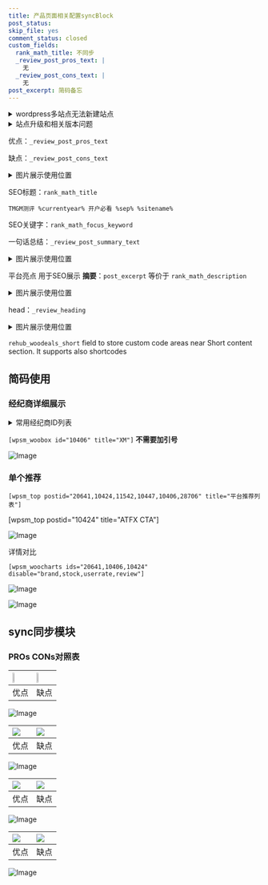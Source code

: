 ```yaml
---
title: 产品页面相关配置syncBlock
post_status: 
skip_file: yes
comment_status: closed
custom_fields:
  rank_math_title: 不同步
  _review_post_pros_text: |
    无
  _review_post_cons_text: |
    无
post_excerpt: 简码备忘
---
```

<details><summary>wordpress多站点无法新建站点</summary>

<li>和报错需要清理cookies一样的原因</li>
<li>wp-config.php里面<code>define( 'SUBDOMAIN_INSTALL', false );//子域名安装</code></li>
<li>新建子站点是用<code>define( 'SUBDOMAIN_INSTALL', true);//子域名安装</code> 完成以后，改成<code>false</code></li>
</details>

<details><summary>站点升级和相关版本问题</summary>

<p>wordpress：5.9.9
woocommerce：7.5.1
出现问题的地方：主题选项里面>><strong>Product layout >>compact style</strong></p>
<p>如何出现没有用过的字段 导致无法保存。先导出配置 然后进行修改，后面再次恢复即可。</p>
<p>出现部分字段无法显示时，需要返回默认布局后，对产品进行保存就好了。</p>
<p></p>
</details>

优点：`_review_post_pros_text`

缺点：`_review_post_cons_text`

<details><summary>图片展示使用位置</summary>

<img src="https://prod-files-secure.s3.us-west-2.amazonaws.com/39ed1227-6d7d-4570-be36-9ccd4a2c4241/f51d3d83-55d4-4bdf-9604-f37ec77ab556/Untitled.png?X-Amz-Algorithm=AWS4-HMAC-SHA256&X-Amz-Content-Sha256=UNSIGNED-PAYLOAD&X-Amz-Credential=ASIAZI2LB466YYBULPVU%2F20251023%2Fus-west-2%2Fs3%2Faws4_request&X-Amz-Date=20251023T105517Z&X-Amz-Expires=3600&X-Amz-Security-Token=IQoJb3JpZ2luX2VjEIr%2F%2F%2F%2F%2F%2F%2F%2F%2F%2FwEaCXVzLXdlc3QtMiJHMEUCIGfUVt30d689x6ybsnmBqjOq9I8yVvb60Xh4Z74DpaafAiEAlvQ5YZWACgKP1nNnUNlhArAdaQgW0%2B8F2pJIwEqNLWgq%2FwMIQxAAGgw2Mzc0MjMxODM4MDUiDPcrQug22Z8zFc%2BmXCrcA4xWqnq%2Fr6Ope0vchEBvYV4a4ri4164Jd2dQFz8rsjCCZ%2BXjnofTko%2FVnCjqg%2FmhMPhZlsFN71MIeN1TJIhl%2BnrpBwxctSUdmYIk%2Byaz4MltZubJFqQX%2FN0Cjk%2FjBpbhoAadB9jAO98kU20PnQtQswB0fXFMVOfFmGxiWm5%2FXvLKRpucGG8W%2BJj6dVSajutP%2B2eBgcyStyLiJElxsyCOqB0xiKBCaMrDfXKDxK28BcPp961K6%2BxDha0g8PTSJgsOQUhNlEcpy2kHiRw42rpiWHHBsHjkLyCUn0tUOgJOwxwmYRSSwx30TqlJiePz37q3M4NqzZiDSl7j56WOQfbMm7%2ByO14dj%2FEXWCse3zbblPA3vKsTC5At1bNQHmY0anHso41ysIXvvKGDGImQfMq3mETwahi1dw25GXluYdtpi%2BZ7pz7Sn64Fu8O6tJ4e6G0nj6llQYJvhsY9E5TZtOIlJ5gt2kGDpsQ9tPeO9%2BGmEHK7IQ4ow466%2BPGGSQnpFCzIUaaPHQwZJ8c6qiUS%2FFABVUBkSrhC2igNlZnutE0BEprQYUOtMRFmiAQfmvj3Cbb8Updbc0RjOjVw7y3dyihayQhcKVjf%2F%2FXmznytYZ0J5uI5e6BeSlSgSNaK7k3MMMX258cGOqUB1S%2F5jc7DUHZEARhG8ZtoPv4OmCrGQYWuFD9mwINUw6XNIOEpyLVm5uozyzqHVuYewrEVbxuo1TBDE0%2BxUggJgNxniyCIUlfHrt5OyKAOO3TWcTsAMV8XqV%2FjZkuNIwmv%2B3ZqMKTk8T2v1Hi0eSAC3vEkDR9V7OXQoAXaXHHLRWC83ijgeg%2F13D%2Bi8eU6nhil7lNRiX2M8cpeyIcuU8SpdNZCtTsD&X-Amz-Signature=55671a1af88f11f2689cfadc55e796ecd59217c2744dd6d04c13237599ffeacf&X-Amz-SignedHeaders=host&x-amz-checksum-mode=ENABLED&x-id=GetObject" alt="Image">
</details>

SEO标题：`rank_math_title`

`TMGM测评 %currentyear% 开户必看 %sep% %sitename%`

SEO关键字：`rank_math_focus_keyword`

一句话总结：`_review_post_summary_text`

<details><summary>图片展示使用位置</summary>

<img src="https://prod-files-secure.s3.us-west-2.amazonaws.com/39ed1227-6d7d-4570-be36-9ccd4a2c4241/4b96a922-296c-4f4e-8630-d1c870cbce01/Untitled.png?X-Amz-Algorithm=AWS4-HMAC-SHA256&X-Amz-Content-Sha256=UNSIGNED-PAYLOAD&X-Amz-Credential=ASIAZI2LB466VWZFHCPS%2F20251023%2Fus-west-2%2Fs3%2Faws4_request&X-Amz-Date=20251023T105518Z&X-Amz-Expires=3600&X-Amz-Security-Token=IQoJb3JpZ2luX2VjEIr%2F%2F%2F%2F%2F%2F%2F%2F%2F%2FwEaCXVzLXdlc3QtMiJGMEQCIEj5%2Fe0Nk%2FHJlIjH%2BMLCILkHMdkvzG%2BlhO%2F4%2BU0q2UfnAiAyUDQmn2pgygU0bHQiK8%2FDw0kk2FA9mpRHc4JL3qE4FSr%2FAwhDEAAaDDYzNzQyMzE4MzgwNSIMKi%2BMG68jlEWMXKhvKtwDP%2Fm32ZUleZe%2Bb3%2Bp%2FAnPnR6ffFDFDoZjW%2FXo2RonuApQ9CUhEdIXeenP0F5r8vT0nRPcNTU0ezhb1iuHPV4tW91qJ03T%2B5g5RucMxp7u5aHos5SXISbERLPFcccLFHEM7kyLwJbuh%2Fc6m1vlY2JV5jsf1gLm5pqWhZkbWQeN%2FKkrV%2FQ50Nh1GQieZveMHBvJ%2BaaMv4RUhn4VwzkvkEqrv4ZFyHelrcrb0bOT6qPQ6YZSjEgdhAmN0ImAqklcmOdkT7yIBRAbhwvtj6BgyYHJ1UdN9ZdVmaUT8JZQPgyzLEOzZvp3r%2BXylwW5cBhr%2FrVyZMl7wv%2BblFiaPC7ui75abh7%2FLVKlt4cCB0bhI8%2FviO1N6t8lz1Xd4jXA8Im5sAx%2B0rkl64PuhTrC5ETMGcOdUgF5TGnWlakNZSMnteSlDNrf4jRMM8YzlGP1gEOfI4Wpj3OBYlScAZtPFuHXaYmVEJCIvU6PaSIR7%2F5PpBO3k%2BxuOqmTl42BmtYDOXRgtg5RveUoccwNu4VqOQFMUP8gx8WGCGCSdepdVTu9skSrBBYWJ11O6YjQ%2B3lr60czUpeAtXsv8PgvhYYObstLiBJ5LOznBgI8YtPZj1GfiaDeIVrIlt31D%2BK0v8Renzww%2BvXnxwY6pgGZShAXDprACPdbaAk11lHa%2BjZE73EtnHFTI1M9f%2BcpWu1JtKFuZ%2BDwvpSGBwFAx1e9TCkk2JmsQBhS7K4fAZivT9H4w1KBCfZkcAfZB9UklZSWLbnJTyCUADR%2BfpquBR2d1PCH4NR50dG4qnGMOVhZj20lYiyJAIGuEdeYmgaTX9fb4%2FeD28IUqMuxnPHtMNwoNyY2QqycU7VkSPaNJzU3rvvWG9go&X-Amz-Signature=e7698127282bb00e566490dfacb032f017202447059ac454da5c7447eaf0fa43&X-Amz-SignedHeaders=host&x-amz-checksum-mode=ENABLED&x-id=GetObject" alt="Image">
</details>

平台亮点 用于SEO展示 **摘要**：`post_excerpt`  等价于 `rank_math_description`

<details><summary>图片展示使用位置</summary>

<img src="https://prod-files-secure.s3.us-west-2.amazonaws.com/39ed1227-6d7d-4570-be36-9ccd4a2c4241/1ee11f63-b60a-4dfe-a7a7-d58ff23b5d88/Untitled.png?X-Amz-Algorithm=AWS4-HMAC-SHA256&X-Amz-Content-Sha256=UNSIGNED-PAYLOAD&X-Amz-Credential=ASIAZI2LB4664OSZYFAH%2F20251023%2Fus-west-2%2Fs3%2Faws4_request&X-Amz-Date=20251023T105518Z&X-Amz-Expires=3600&X-Amz-Security-Token=IQoJb3JpZ2luX2VjEIr%2F%2F%2F%2F%2F%2F%2F%2F%2F%2FwEaCXVzLXdlc3QtMiJGMEQCIEg7TXVytcOKnjH15GmQ%2B7%2BonZTMG0BAOGQ5qm%2B6oYZNAiAvb0BUGaNqz6Szfec4GpzjM1k%2FO617VBQ5FY8gwQsITyr%2FAwhDEAAaDDYzNzQyMzE4MzgwNSIMU9PJzh%2Fu91LiuRULKtwDNUQd9DXKbNeqH2fSCeBZ%2FsKHXIbpjq4NGfYsU33au2aP5Lu7kUFDf%2FxHQVeB0s%2Bo1MfyQAx334P6rZSdWh9OalrilR5%2BMmj3Tj3fJhQymUBxMb5PixirBrIA6HVEKvThtRnRuIU8H7aDhhGq0TJOJgGiiufu%2B87pQ77hqldySNdCf5l67Yug0VKKUnClh6gngCaZqq283wmdQcKdzgr6WBMHtPRX8NU7f2lnREz06Obo%2FTkdeh6xpwZbg3IZgxxOfusXw41kkUCUdxYN%2B3ylMep1zJgDCYWH8%2BFWn71m7ng8zHNGXkF%2B%2FlG2AEDwtIOo4KT%2F4koDUwQMq5tBAdUW10KfKAAFF5uvQovLxZ48BIt%2F2HuMqf9lKG%2FJu9vv7H2rXKrd10dFqdBzyiC9LwbkHOsTuNJMcNEeM5jzuQ7XN9E9sOm32jRaBmGaaz16fl5QJGvR6i6Ht7gUFLnDsX8%2Bc69XwnsGUZGp2ejylrpj4pqcenVubAbAqAwDZL2YHSQBRLfS%2BYBrPy51lLaSNOXqnnHUWRYYO%2FG77llFxzU2cBZIWfXxmA81LhQfJDy3ue%2FmAGYphKd6wBbnBfn4xxk06sTba4FOfRuGqF25Pr0t8xndnVQuEi%2B3OzbGFZ4w%2BvXnxwY6pgHCxaRUc1lNaN28o0v7H8u%2BXGgzPz%2FWEkP8aXyYRy08%2FVvMLv844%2BXxuu61kQVqewVmb72GX6Z28kQHdUb4KcQ2GYoTT2H1MUCY%2F0rCuu1iYbJCmvphOCZmoD5GWwB0%2BR7CpFTe9e%2FZClkYT8QP3OOSvYY412%2Bx0fqtVYqsnF%2BpwSCn3rDAtMjIjCDd3xocxl7PJaeV5sft5%2BVctqVVLV%2FThgDv636j&X-Amz-Signature=1f8401d512fcfbb842ac2909d425e180bddd47d954018d7990c1a8075d2b7c2a&X-Amz-SignedHeaders=host&x-amz-checksum-mode=ENABLED&x-id=GetObject" alt="Image">
<img src="https://prod-files-secure.s3.us-west-2.amazonaws.com/39ed1227-6d7d-4570-be36-9ccd4a2c4241/ad4118b5-78d8-4fbe-801e-3b29b5d99c01/Untitled.png?X-Amz-Algorithm=AWS4-HMAC-SHA256&X-Amz-Content-Sha256=UNSIGNED-PAYLOAD&X-Amz-Credential=ASIAZI2LB4664OSZYFAH%2F20251023%2Fus-west-2%2Fs3%2Faws4_request&X-Amz-Date=20251023T105518Z&X-Amz-Expires=3600&X-Amz-Security-Token=IQoJb3JpZ2luX2VjEIr%2F%2F%2F%2F%2F%2F%2F%2F%2F%2FwEaCXVzLXdlc3QtMiJGMEQCIEg7TXVytcOKnjH15GmQ%2B7%2BonZTMG0BAOGQ5qm%2B6oYZNAiAvb0BUGaNqz6Szfec4GpzjM1k%2FO617VBQ5FY8gwQsITyr%2FAwhDEAAaDDYzNzQyMzE4MzgwNSIMU9PJzh%2Fu91LiuRULKtwDNUQd9DXKbNeqH2fSCeBZ%2FsKHXIbpjq4NGfYsU33au2aP5Lu7kUFDf%2FxHQVeB0s%2Bo1MfyQAx334P6rZSdWh9OalrilR5%2BMmj3Tj3fJhQymUBxMb5PixirBrIA6HVEKvThtRnRuIU8H7aDhhGq0TJOJgGiiufu%2B87pQ77hqldySNdCf5l67Yug0VKKUnClh6gngCaZqq283wmdQcKdzgr6WBMHtPRX8NU7f2lnREz06Obo%2FTkdeh6xpwZbg3IZgxxOfusXw41kkUCUdxYN%2B3ylMep1zJgDCYWH8%2BFWn71m7ng8zHNGXkF%2B%2FlG2AEDwtIOo4KT%2F4koDUwQMq5tBAdUW10KfKAAFF5uvQovLxZ48BIt%2F2HuMqf9lKG%2FJu9vv7H2rXKrd10dFqdBzyiC9LwbkHOsTuNJMcNEeM5jzuQ7XN9E9sOm32jRaBmGaaz16fl5QJGvR6i6Ht7gUFLnDsX8%2Bc69XwnsGUZGp2ejylrpj4pqcenVubAbAqAwDZL2YHSQBRLfS%2BYBrPy51lLaSNOXqnnHUWRYYO%2FG77llFxzU2cBZIWfXxmA81LhQfJDy3ue%2FmAGYphKd6wBbnBfn4xxk06sTba4FOfRuGqF25Pr0t8xndnVQuEi%2B3OzbGFZ4w%2BvXnxwY6pgHCxaRUc1lNaN28o0v7H8u%2BXGgzPz%2FWEkP8aXyYRy08%2FVvMLv844%2BXxuu61kQVqewVmb72GX6Z28kQHdUb4KcQ2GYoTT2H1MUCY%2F0rCuu1iYbJCmvphOCZmoD5GWwB0%2BR7CpFTe9e%2FZClkYT8QP3OOSvYY412%2Bx0fqtVYqsnF%2BpwSCn3rDAtMjIjCDd3xocxl7PJaeV5sft5%2BVctqVVLV%2FThgDv636j&X-Amz-Signature=35de219aac8584336736a915d2bf4cd99d8001da3a7b3ca29a62090152276513&X-Amz-SignedHeaders=host&x-amz-checksum-mode=ENABLED&x-id=GetObject" alt="Image">
<img src="https://prod-files-secure.s3.us-west-2.amazonaws.com/39ed1227-6d7d-4570-be36-9ccd4a2c4241/a38cf7c9-a79c-4b64-9e94-13589fe0758b/Untitled.png?X-Amz-Algorithm=AWS4-HMAC-SHA256&X-Amz-Content-Sha256=UNSIGNED-PAYLOAD&X-Amz-Credential=ASIAZI2LB4664OSZYFAH%2F20251023%2Fus-west-2%2Fs3%2Faws4_request&X-Amz-Date=20251023T105518Z&X-Amz-Expires=3600&X-Amz-Security-Token=IQoJb3JpZ2luX2VjEIr%2F%2F%2F%2F%2F%2F%2F%2F%2F%2FwEaCXVzLXdlc3QtMiJGMEQCIEg7TXVytcOKnjH15GmQ%2B7%2BonZTMG0BAOGQ5qm%2B6oYZNAiAvb0BUGaNqz6Szfec4GpzjM1k%2FO617VBQ5FY8gwQsITyr%2FAwhDEAAaDDYzNzQyMzE4MzgwNSIMU9PJzh%2Fu91LiuRULKtwDNUQd9DXKbNeqH2fSCeBZ%2FsKHXIbpjq4NGfYsU33au2aP5Lu7kUFDf%2FxHQVeB0s%2Bo1MfyQAx334P6rZSdWh9OalrilR5%2BMmj3Tj3fJhQymUBxMb5PixirBrIA6HVEKvThtRnRuIU8H7aDhhGq0TJOJgGiiufu%2B87pQ77hqldySNdCf5l67Yug0VKKUnClh6gngCaZqq283wmdQcKdzgr6WBMHtPRX8NU7f2lnREz06Obo%2FTkdeh6xpwZbg3IZgxxOfusXw41kkUCUdxYN%2B3ylMep1zJgDCYWH8%2BFWn71m7ng8zHNGXkF%2B%2FlG2AEDwtIOo4KT%2F4koDUwQMq5tBAdUW10KfKAAFF5uvQovLxZ48BIt%2F2HuMqf9lKG%2FJu9vv7H2rXKrd10dFqdBzyiC9LwbkHOsTuNJMcNEeM5jzuQ7XN9E9sOm32jRaBmGaaz16fl5QJGvR6i6Ht7gUFLnDsX8%2Bc69XwnsGUZGp2ejylrpj4pqcenVubAbAqAwDZL2YHSQBRLfS%2BYBrPy51lLaSNOXqnnHUWRYYO%2FG77llFxzU2cBZIWfXxmA81LhQfJDy3ue%2FmAGYphKd6wBbnBfn4xxk06sTba4FOfRuGqF25Pr0t8xndnVQuEi%2B3OzbGFZ4w%2BvXnxwY6pgHCxaRUc1lNaN28o0v7H8u%2BXGgzPz%2FWEkP8aXyYRy08%2FVvMLv844%2BXxuu61kQVqewVmb72GX6Z28kQHdUb4KcQ2GYoTT2H1MUCY%2F0rCuu1iYbJCmvphOCZmoD5GWwB0%2BR7CpFTe9e%2FZClkYT8QP3OOSvYY412%2Bx0fqtVYqsnF%2BpwSCn3rDAtMjIjCDd3xocxl7PJaeV5sft5%2BVctqVVLV%2FThgDv636j&X-Amz-Signature=5ceb9191d22400c0b7a50a9ff4d9d616295f9d11a2e2329429f72ef5f8bb86c1&X-Amz-SignedHeaders=host&x-amz-checksum-mode=ENABLED&x-id=GetObject" alt="Image">
<img src="https://prod-files-secure.s3.us-west-2.amazonaws.com/39ed1227-6d7d-4570-be36-9ccd4a2c4241/7da6fc1e-d2ac-42ae-8c75-cb5749aa18f6/Untitled.png?X-Amz-Algorithm=AWS4-HMAC-SHA256&X-Amz-Content-Sha256=UNSIGNED-PAYLOAD&X-Amz-Credential=ASIAZI2LB4664OSZYFAH%2F20251023%2Fus-west-2%2Fs3%2Faws4_request&X-Amz-Date=20251023T105518Z&X-Amz-Expires=3600&X-Amz-Security-Token=IQoJb3JpZ2luX2VjEIr%2F%2F%2F%2F%2F%2F%2F%2F%2F%2FwEaCXVzLXdlc3QtMiJGMEQCIEg7TXVytcOKnjH15GmQ%2B7%2BonZTMG0BAOGQ5qm%2B6oYZNAiAvb0BUGaNqz6Szfec4GpzjM1k%2FO617VBQ5FY8gwQsITyr%2FAwhDEAAaDDYzNzQyMzE4MzgwNSIMU9PJzh%2Fu91LiuRULKtwDNUQd9DXKbNeqH2fSCeBZ%2FsKHXIbpjq4NGfYsU33au2aP5Lu7kUFDf%2FxHQVeB0s%2Bo1MfyQAx334P6rZSdWh9OalrilR5%2BMmj3Tj3fJhQymUBxMb5PixirBrIA6HVEKvThtRnRuIU8H7aDhhGq0TJOJgGiiufu%2B87pQ77hqldySNdCf5l67Yug0VKKUnClh6gngCaZqq283wmdQcKdzgr6WBMHtPRX8NU7f2lnREz06Obo%2FTkdeh6xpwZbg3IZgxxOfusXw41kkUCUdxYN%2B3ylMep1zJgDCYWH8%2BFWn71m7ng8zHNGXkF%2B%2FlG2AEDwtIOo4KT%2F4koDUwQMq5tBAdUW10KfKAAFF5uvQovLxZ48BIt%2F2HuMqf9lKG%2FJu9vv7H2rXKrd10dFqdBzyiC9LwbkHOsTuNJMcNEeM5jzuQ7XN9E9sOm32jRaBmGaaz16fl5QJGvR6i6Ht7gUFLnDsX8%2Bc69XwnsGUZGp2ejylrpj4pqcenVubAbAqAwDZL2YHSQBRLfS%2BYBrPy51lLaSNOXqnnHUWRYYO%2FG77llFxzU2cBZIWfXxmA81LhQfJDy3ue%2FmAGYphKd6wBbnBfn4xxk06sTba4FOfRuGqF25Pr0t8xndnVQuEi%2B3OzbGFZ4w%2BvXnxwY6pgHCxaRUc1lNaN28o0v7H8u%2BXGgzPz%2FWEkP8aXyYRy08%2FVvMLv844%2BXxuu61kQVqewVmb72GX6Z28kQHdUb4KcQ2GYoTT2H1MUCY%2F0rCuu1iYbJCmvphOCZmoD5GWwB0%2BR7CpFTe9e%2FZClkYT8QP3OOSvYY412%2Bx0fqtVYqsnF%2BpwSCn3rDAtMjIjCDd3xocxl7PJaeV5sft5%2BVctqVVLV%2FThgDv636j&X-Amz-Signature=b882baf2135ff5cac2b99d34a71bf92b38372dbeea912f747ffd0764fa2a4b90&X-Amz-SignedHeaders=host&x-amz-checksum-mode=ENABLED&x-id=GetObject" alt="Image">
<img src="https://prod-files-secure.s3.us-west-2.amazonaws.com/39ed1227-6d7d-4570-be36-9ccd4a2c4241/7e97f40a-eaee-47f5-b2f9-475f96808fa7/Untitled.png?X-Amz-Algorithm=AWS4-HMAC-SHA256&X-Amz-Content-Sha256=UNSIGNED-PAYLOAD&X-Amz-Credential=ASIAZI2LB4664OSZYFAH%2F20251023%2Fus-west-2%2Fs3%2Faws4_request&X-Amz-Date=20251023T105518Z&X-Amz-Expires=3600&X-Amz-Security-Token=IQoJb3JpZ2luX2VjEIr%2F%2F%2F%2F%2F%2F%2F%2F%2F%2FwEaCXVzLXdlc3QtMiJGMEQCIEg7TXVytcOKnjH15GmQ%2B7%2BonZTMG0BAOGQ5qm%2B6oYZNAiAvb0BUGaNqz6Szfec4GpzjM1k%2FO617VBQ5FY8gwQsITyr%2FAwhDEAAaDDYzNzQyMzE4MzgwNSIMU9PJzh%2Fu91LiuRULKtwDNUQd9DXKbNeqH2fSCeBZ%2FsKHXIbpjq4NGfYsU33au2aP5Lu7kUFDf%2FxHQVeB0s%2Bo1MfyQAx334P6rZSdWh9OalrilR5%2BMmj3Tj3fJhQymUBxMb5PixirBrIA6HVEKvThtRnRuIU8H7aDhhGq0TJOJgGiiufu%2B87pQ77hqldySNdCf5l67Yug0VKKUnClh6gngCaZqq283wmdQcKdzgr6WBMHtPRX8NU7f2lnREz06Obo%2FTkdeh6xpwZbg3IZgxxOfusXw41kkUCUdxYN%2B3ylMep1zJgDCYWH8%2BFWn71m7ng8zHNGXkF%2B%2FlG2AEDwtIOo4KT%2F4koDUwQMq5tBAdUW10KfKAAFF5uvQovLxZ48BIt%2F2HuMqf9lKG%2FJu9vv7H2rXKrd10dFqdBzyiC9LwbkHOsTuNJMcNEeM5jzuQ7XN9E9sOm32jRaBmGaaz16fl5QJGvR6i6Ht7gUFLnDsX8%2Bc69XwnsGUZGp2ejylrpj4pqcenVubAbAqAwDZL2YHSQBRLfS%2BYBrPy51lLaSNOXqnnHUWRYYO%2FG77llFxzU2cBZIWfXxmA81LhQfJDy3ue%2FmAGYphKd6wBbnBfn4xxk06sTba4FOfRuGqF25Pr0t8xndnVQuEi%2B3OzbGFZ4w%2BvXnxwY6pgHCxaRUc1lNaN28o0v7H8u%2BXGgzPz%2FWEkP8aXyYRy08%2FVvMLv844%2BXxuu61kQVqewVmb72GX6Z28kQHdUb4KcQ2GYoTT2H1MUCY%2F0rCuu1iYbJCmvphOCZmoD5GWwB0%2BR7CpFTe9e%2FZClkYT8QP3OOSvYY412%2Bx0fqtVYqsnF%2BpwSCn3rDAtMjIjCDd3xocxl7PJaeV5sft5%2BVctqVVLV%2FThgDv636j&X-Amz-Signature=0ccd2be57dd7bd87aa0ac0e638d79bf0a1d15ad2917a0b2b87c8e2042690a1e7&X-Amz-SignedHeaders=host&x-amz-checksum-mode=ENABLED&x-id=GetObject" alt="Image">
</details>

head：`_review_heading`

<details><summary>图片展示使用位置</summary>

<img src="https://prod-files-secure.s3.us-west-2.amazonaws.com/39ed1227-6d7d-4570-be36-9ccd4a2c4241/3a4650ad-9887-415c-889a-edd51fa54f27/Untitled.png?X-Amz-Algorithm=AWS4-HMAC-SHA256&X-Amz-Content-Sha256=UNSIGNED-PAYLOAD&X-Amz-Credential=ASIAZI2LB466XMUGGFOQ%2F20251023%2Fus-west-2%2Fs3%2Faws4_request&X-Amz-Date=20251023T105518Z&X-Amz-Expires=3600&X-Amz-Security-Token=IQoJb3JpZ2luX2VjEIr%2F%2F%2F%2F%2F%2F%2F%2F%2F%2FwEaCXVzLXdlc3QtMiJIMEYCIQCgNFB87TRZzuNJWl3%2FZhATEJ3HtawY1%2BKrT%2B3gjfMULwIhAJu3yZJnaa24Pne6ugGXv9%2BiJpynh8sjf2s5V8BruElWKv8DCEMQABoMNjM3NDIzMTgzODA1Igztmp0TpRR2o3cpzvkq3ANs4aBDO24u7pvfZ6b2jYWhbquIJmwISdYvQnYjwng79d951Qo13M7mE%2FLYFYoePq2Mt4cV5770WboiOd6PXmgsUslQpeSV7snNczzxHn5r51Kf11QHjKv5QnFQugHvB%2FlJoayiKX3wMqEU5heV01EUG2dpMsH4ViIYPF9mW3pnHG6%2FSxEUbMS1RPGpXQ52nP53zL3b4sxJCYeloIw%2B3YamHrk4lMzLE7wQAgUds2FrbK2uGn0XEZOKsVHC008p3XFGQynN2HfvpEbzr5QCX%2FAseI%2BwKm1ON764RgmvMr4Y5f3GURLQ8jvtxztgznjaK2UHIyNhTp0ZqHUz59LdRgOsU5NT8A7qDpzRuUwOplTWM1%2Bay0tYt4QF0muQUg5WuxxuMts%2F%2B4YynElzawUgMpB%2BZZuBusd%2FNC3HozkoQnDjZl11dOXxNtWnkggVGZSlQQxL0bqnRgMtW8gl0mw2IRPVobbY2Rd5U%2BZp%2BHAkgjzUFuLtxO1VwyQq3Oc1csyE8TRHGIZ6oE3H%2FnHxBPgRaVW%2F8QNdsQ1pJmdQq%2BXLnUQptBjKtnEmO2liX%2FZ%2FFJKCM7aMUDVfpmKxeFJ2UTsO5RT6rZKzezV19OulSlr7MSU7rLTl3qD8OK%2F0XOBssDDS9ufHBjqkARI6R9tIHsbaxiA9cy8qNck9Hivv5IWIz7voLCkkW0PP%2BEiqAsYC1zwtqPVZVCmsOpNi7jf4cuKGDG95QGkP1go6gwZ3QmvyeeYIu0TdLDnw6BuwyBdofNs2aelk7aoVXOllMgofFpddr6VVIHqCjSnUuAxquQyhweQX0g5g9YnG8YJTurqYJPB0tMEdM9v9NUUm8zAHilcVnSIzjSGjFtYgpYZD&X-Amz-Signature=401aaa6673c3621c61efa6556b8d567c45c7d5498ad116fee196e19f6ddcf7c6&X-Amz-SignedHeaders=host&x-amz-checksum-mode=ENABLED&x-id=GetObject" alt="Image">
</details>

`rehub_woodeals_short`	field to store custom code areas near Short content section. It supports also shortcodes



## 简码使用

### 经纪商详细展示

<details><summary>常用经纪商ID列表</summary>

<pre><code class="php">嘉盛 ===> 20641  [wpsm_woobox id="20641" title="嘉盛"]
易信easymarkets ===> 11542  [wpsm_woobox id="11542" title="易信easymarkets"]
ATFX外汇 ===> 10424  [wpsm_woobox id="10424" title="ATFX"]
XM ===> 10406  [wpsm_woobox id="10406" title="XM"]
TMGM ===> 29622  [wpsm_woobox id="29622" title="TMGM"]
HYCM ===> 10447  [wpsm_woobox id="10447" title="HYCM"]
fpmarkets澳福外汇 ===> 20639  [wpsm_woobox id="20639" title="fpmarkets澳福外汇"]</code></pre>
</details>

`[wpsm_woobox id="10406" title="XM"]` **不需要加引号**

![Image](https://prod-files-secure.s3.us-west-2.amazonaws.com/39ed1227-6d7d-4570-be36-9ccd4a2c4241/4f898f9d-0fa7-4e43-acd3-ac6bc7be575a/Untitled.png?X-Amz-Algorithm=AWS4-HMAC-SHA256&X-Amz-Content-Sha256=UNSIGNED-PAYLOAD&X-Amz-Credential=ASIAZI2LB466XQLFNLWN%2F20251023%2Fus-west-2%2Fs3%2Faws4_request&X-Amz-Date=20251023T105516Z&X-Amz-Expires=3600&X-Amz-Security-Token=IQoJb3JpZ2luX2VjEIr%2F%2F%2F%2F%2F%2F%2F%2F%2F%2FwEaCXVzLXdlc3QtMiJIMEYCIQCCzAIh9WamrRyWjbIEQD0%2Bbjb72yctOJLM5KG4THOBIQIhANnSv%2FLKuKdTGl1MkQOgDofAOH%2FIjpt4H71hZRoESn9qKv8DCEMQABoMNjM3NDIzMTgzODA1IgwFJpqyEBarsJWxTpAq3APIGEfUJ03Uu22RdWK8fjnrydFXP%2BO65l643me6QTAePTuDvgam1QLikaVleQzrFoz0bDLFKoOKhvm0231eOOdu6Vqepz0Vvjsp8z3er8HiPKahEchas5ViJIKdyt%2BhC2LKzDvQIR7t03kuzA2wYOTiEPwEdo7PPx4U0NaQeM%2FLx%2BtZhWF4i%2F0PV%2FIrFLvKZ2B5bWj8gUMOQUmLCsD2cRoNsCWpKEoXAJtlPmo%2FZm3G%2F0nVI2UtaiRU5GLi7tOPWcPP8Fqn2VVOVPom8li1U4qGLBH4XJcllDOMAmClEA3EImTRN4DHO8HuIFgspVPomO0LCoXD9fgnUbQy9%2B9DubRNajqpKOR4F%2BTX1AmjKZnrzlsSv2jGnATesCfjYBb7C9V4a4K80GeRRJTkG1FqP%2FlBKwM9SAT%2BcSasflkfOrxukW7mNkHWl4U9Bly%2FKKzGJ1ZvDbeL3ZxjvF2bh%2BoY6h%2BU%2FfTlwW1vUWKDWuBz2AYm%2BtBfKvnQFYkKdhaSC3IHR7o10DD5xdPFE7U7STmctGD3q42m5eK%2FlQqqk3ropzdCtk3osz8qTiRPDobhCYmL3apoICiPXZ8BYnD0FkUpbt%2FHoQXKJNhPNl%2B4I4uK9XVKA91c3WUaOYqax9iZBTDr9efHBjqkAdU4Cp2lk2cPlVFCNRNlR%2FAM9TYrmxPqhxTlwet2e7AiTWccemyPKl8rUlgc7Bda%2FyqfI5DvcjGFVeeGgH7oodOUy7uYYTa6HpqwFB98WXPc1jL3nSGmuNf%2F%2BerXnXlnCELst5j4gToLE1QyhAz76xOnJYXmhP9TeKsvXibEdj%2FKV1nm6DPkX7JiQDGVG%2F%2FjgLdCtz05UIDM2brn9qyENYKgsbZq&X-Amz-Signature=00253d99445e295a3eb03fe53abf3edc7481b2a4dfc1bc827901bb154d15a720&X-Amz-SignedHeaders=host&x-amz-checksum-mode=ENABLED&x-id=GetObject)

### 单个推荐
`[wpsm_top postid="20641,10424,11542,10447,10406,28706" title="平台推荐列表"]`

[wpsm_top postid="10424" title="ATFX CTA"]

![Image](https://prod-files-secure.s3.us-west-2.amazonaws.com/39ed1227-6d7d-4570-be36-9ccd4a2c4241/5ac620dc-51a8-48b6-b55d-91f47299193c/Untitled.png?X-Amz-Algorithm=AWS4-HMAC-SHA256&X-Amz-Content-Sha256=UNSIGNED-PAYLOAD&X-Amz-Credential=ASIAZI2LB466XQLFNLWN%2F20251023%2Fus-west-2%2Fs3%2Faws4_request&X-Amz-Date=20251023T105516Z&X-Amz-Expires=3600&X-Amz-Security-Token=IQoJb3JpZ2luX2VjEIr%2F%2F%2F%2F%2F%2F%2F%2F%2F%2FwEaCXVzLXdlc3QtMiJIMEYCIQCCzAIh9WamrRyWjbIEQD0%2Bbjb72yctOJLM5KG4THOBIQIhANnSv%2FLKuKdTGl1MkQOgDofAOH%2FIjpt4H71hZRoESn9qKv8DCEMQABoMNjM3NDIzMTgzODA1IgwFJpqyEBarsJWxTpAq3APIGEfUJ03Uu22RdWK8fjnrydFXP%2BO65l643me6QTAePTuDvgam1QLikaVleQzrFoz0bDLFKoOKhvm0231eOOdu6Vqepz0Vvjsp8z3er8HiPKahEchas5ViJIKdyt%2BhC2LKzDvQIR7t03kuzA2wYOTiEPwEdo7PPx4U0NaQeM%2FLx%2BtZhWF4i%2F0PV%2FIrFLvKZ2B5bWj8gUMOQUmLCsD2cRoNsCWpKEoXAJtlPmo%2FZm3G%2F0nVI2UtaiRU5GLi7tOPWcPP8Fqn2VVOVPom8li1U4qGLBH4XJcllDOMAmClEA3EImTRN4DHO8HuIFgspVPomO0LCoXD9fgnUbQy9%2B9DubRNajqpKOR4F%2BTX1AmjKZnrzlsSv2jGnATesCfjYBb7C9V4a4K80GeRRJTkG1FqP%2FlBKwM9SAT%2BcSasflkfOrxukW7mNkHWl4U9Bly%2FKKzGJ1ZvDbeL3ZxjvF2bh%2BoY6h%2BU%2FfTlwW1vUWKDWuBz2AYm%2BtBfKvnQFYkKdhaSC3IHR7o10DD5xdPFE7U7STmctGD3q42m5eK%2FlQqqk3ropzdCtk3osz8qTiRPDobhCYmL3apoICiPXZ8BYnD0FkUpbt%2FHoQXKJNhPNl%2B4I4uK9XVKA91c3WUaOYqax9iZBTDr9efHBjqkAdU4Cp2lk2cPlVFCNRNlR%2FAM9TYrmxPqhxTlwet2e7AiTWccemyPKl8rUlgc7Bda%2FyqfI5DvcjGFVeeGgH7oodOUy7uYYTa6HpqwFB98WXPc1jL3nSGmuNf%2F%2BerXnXlnCELst5j4gToLE1QyhAz76xOnJYXmhP9TeKsvXibEdj%2FKV1nm6DPkX7JiQDGVG%2F%2FjgLdCtz05UIDM2brn9qyENYKgsbZq&X-Amz-Signature=71a6359e8a1981f568939433a40ae640695ecd2da8e4250e35f7e1329871b57f&X-Amz-SignedHeaders=host&x-amz-checksum-mode=ENABLED&x-id=GetObject)

详情对比

`[wpsm_woocharts ids="20641,10406,10424" disable="brand,stock,userrate,review"]`

![Image](https://prod-files-secure.s3.us-west-2.amazonaws.com/39ed1227-6d7d-4570-be36-9ccd4a2c4241/bf3ba45f-b9f3-4295-8aef-b4a495fd25f4/Untitled.png?X-Amz-Algorithm=AWS4-HMAC-SHA256&X-Amz-Content-Sha256=UNSIGNED-PAYLOAD&X-Amz-Credential=ASIAZI2LB466XQLFNLWN%2F20251023%2Fus-west-2%2Fs3%2Faws4_request&X-Amz-Date=20251023T105516Z&X-Amz-Expires=3600&X-Amz-Security-Token=IQoJb3JpZ2luX2VjEIr%2F%2F%2F%2F%2F%2F%2F%2F%2F%2FwEaCXVzLXdlc3QtMiJIMEYCIQCCzAIh9WamrRyWjbIEQD0%2Bbjb72yctOJLM5KG4THOBIQIhANnSv%2FLKuKdTGl1MkQOgDofAOH%2FIjpt4H71hZRoESn9qKv8DCEMQABoMNjM3NDIzMTgzODA1IgwFJpqyEBarsJWxTpAq3APIGEfUJ03Uu22RdWK8fjnrydFXP%2BO65l643me6QTAePTuDvgam1QLikaVleQzrFoz0bDLFKoOKhvm0231eOOdu6Vqepz0Vvjsp8z3er8HiPKahEchas5ViJIKdyt%2BhC2LKzDvQIR7t03kuzA2wYOTiEPwEdo7PPx4U0NaQeM%2FLx%2BtZhWF4i%2F0PV%2FIrFLvKZ2B5bWj8gUMOQUmLCsD2cRoNsCWpKEoXAJtlPmo%2FZm3G%2F0nVI2UtaiRU5GLi7tOPWcPP8Fqn2VVOVPom8li1U4qGLBH4XJcllDOMAmClEA3EImTRN4DHO8HuIFgspVPomO0LCoXD9fgnUbQy9%2B9DubRNajqpKOR4F%2BTX1AmjKZnrzlsSv2jGnATesCfjYBb7C9V4a4K80GeRRJTkG1FqP%2FlBKwM9SAT%2BcSasflkfOrxukW7mNkHWl4U9Bly%2FKKzGJ1ZvDbeL3ZxjvF2bh%2BoY6h%2BU%2FfTlwW1vUWKDWuBz2AYm%2BtBfKvnQFYkKdhaSC3IHR7o10DD5xdPFE7U7STmctGD3q42m5eK%2FlQqqk3ropzdCtk3osz8qTiRPDobhCYmL3apoICiPXZ8BYnD0FkUpbt%2FHoQXKJNhPNl%2B4I4uK9XVKA91c3WUaOYqax9iZBTDr9efHBjqkAdU4Cp2lk2cPlVFCNRNlR%2FAM9TYrmxPqhxTlwet2e7AiTWccemyPKl8rUlgc7Bda%2FyqfI5DvcjGFVeeGgH7oodOUy7uYYTa6HpqwFB98WXPc1jL3nSGmuNf%2F%2BerXnXlnCELst5j4gToLE1QyhAz76xOnJYXmhP9TeKsvXibEdj%2FKV1nm6DPkX7JiQDGVG%2F%2FjgLdCtz05UIDM2brn9qyENYKgsbZq&X-Amz-Signature=d6a4d807e6b1e745eff4b8c387ea9b791bc06d141c82db57c76a56beaed32279&X-Amz-SignedHeaders=host&x-amz-checksum-mode=ENABLED&x-id=GetObject)

![Image](https://prod-files-secure.s3.us-west-2.amazonaws.com/39ed1227-6d7d-4570-be36-9ccd4a2c4241/30bc56ef-f383-4b48-9768-2ebc9e436ec0/Untitled.png?X-Amz-Algorithm=AWS4-HMAC-SHA256&X-Amz-Content-Sha256=UNSIGNED-PAYLOAD&X-Amz-Credential=ASIAZI2LB466XQLFNLWN%2F20251023%2Fus-west-2%2Fs3%2Faws4_request&X-Amz-Date=20251023T105516Z&X-Amz-Expires=3600&X-Amz-Security-Token=IQoJb3JpZ2luX2VjEIr%2F%2F%2F%2F%2F%2F%2F%2F%2F%2FwEaCXVzLXdlc3QtMiJIMEYCIQCCzAIh9WamrRyWjbIEQD0%2Bbjb72yctOJLM5KG4THOBIQIhANnSv%2FLKuKdTGl1MkQOgDofAOH%2FIjpt4H71hZRoESn9qKv8DCEMQABoMNjM3NDIzMTgzODA1IgwFJpqyEBarsJWxTpAq3APIGEfUJ03Uu22RdWK8fjnrydFXP%2BO65l643me6QTAePTuDvgam1QLikaVleQzrFoz0bDLFKoOKhvm0231eOOdu6Vqepz0Vvjsp8z3er8HiPKahEchas5ViJIKdyt%2BhC2LKzDvQIR7t03kuzA2wYOTiEPwEdo7PPx4U0NaQeM%2FLx%2BtZhWF4i%2F0PV%2FIrFLvKZ2B5bWj8gUMOQUmLCsD2cRoNsCWpKEoXAJtlPmo%2FZm3G%2F0nVI2UtaiRU5GLi7tOPWcPP8Fqn2VVOVPom8li1U4qGLBH4XJcllDOMAmClEA3EImTRN4DHO8HuIFgspVPomO0LCoXD9fgnUbQy9%2B9DubRNajqpKOR4F%2BTX1AmjKZnrzlsSv2jGnATesCfjYBb7C9V4a4K80GeRRJTkG1FqP%2FlBKwM9SAT%2BcSasflkfOrxukW7mNkHWl4U9Bly%2FKKzGJ1ZvDbeL3ZxjvF2bh%2BoY6h%2BU%2FfTlwW1vUWKDWuBz2AYm%2BtBfKvnQFYkKdhaSC3IHR7o10DD5xdPFE7U7STmctGD3q42m5eK%2FlQqqk3ropzdCtk3osz8qTiRPDobhCYmL3apoICiPXZ8BYnD0FkUpbt%2FHoQXKJNhPNl%2B4I4uK9XVKA91c3WUaOYqax9iZBTDr9efHBjqkAdU4Cp2lk2cPlVFCNRNlR%2FAM9TYrmxPqhxTlwet2e7AiTWccemyPKl8rUlgc7Bda%2FyqfI5DvcjGFVeeGgH7oodOUy7uYYTa6HpqwFB98WXPc1jL3nSGmuNf%2F%2BerXnXlnCELst5j4gToLE1QyhAz76xOnJYXmhP9TeKsvXibEdj%2FKV1nm6DPkX7JiQDGVG%2F%2FjgLdCtz05UIDM2brn9qyENYKgsbZq&X-Amz-Signature=8db32afab9c5550393f494aa3b68ad8d8b423e219190b6318ecb68a5fad919cb&X-Amz-SignedHeaders=host&x-amz-checksum-mode=ENABLED&x-id=GetObject)

## sync同步模块

### PROs CONs对照表

| <img src="https://cdn.ifttt.fun/gh/jarlin8/OSS@main/icons/customize/pros.svg" height="auto" width="37.3%"> | <img src="https://cdn.ifttt.fun/gh/jarlin8/OSS@main/icons/customize/cons.svg" height="auto" width="28.8%"> |
| :--- | :--- |
| 优点 | 缺点 |

![Image](https://prod-files-secure.s3.us-west-2.amazonaws.com/39ed1227-6d7d-4570-be36-9ccd4a2c4241/8742b755-dfb5-4004-9a5f-d6e561664bd8/Untitled.png?X-Amz-Algorithm=AWS4-HMAC-SHA256&X-Amz-Content-Sha256=UNSIGNED-PAYLOAD&X-Amz-Credential=ASIAZI2LB466XQLFNLWN%2F20251023%2Fus-west-2%2Fs3%2Faws4_request&X-Amz-Date=20251023T105516Z&X-Amz-Expires=3600&X-Amz-Security-Token=IQoJb3JpZ2luX2VjEIr%2F%2F%2F%2F%2F%2F%2F%2F%2F%2FwEaCXVzLXdlc3QtMiJIMEYCIQCCzAIh9WamrRyWjbIEQD0%2Bbjb72yctOJLM5KG4THOBIQIhANnSv%2FLKuKdTGl1MkQOgDofAOH%2FIjpt4H71hZRoESn9qKv8DCEMQABoMNjM3NDIzMTgzODA1IgwFJpqyEBarsJWxTpAq3APIGEfUJ03Uu22RdWK8fjnrydFXP%2BO65l643me6QTAePTuDvgam1QLikaVleQzrFoz0bDLFKoOKhvm0231eOOdu6Vqepz0Vvjsp8z3er8HiPKahEchas5ViJIKdyt%2BhC2LKzDvQIR7t03kuzA2wYOTiEPwEdo7PPx4U0NaQeM%2FLx%2BtZhWF4i%2F0PV%2FIrFLvKZ2B5bWj8gUMOQUmLCsD2cRoNsCWpKEoXAJtlPmo%2FZm3G%2F0nVI2UtaiRU5GLi7tOPWcPP8Fqn2VVOVPom8li1U4qGLBH4XJcllDOMAmClEA3EImTRN4DHO8HuIFgspVPomO0LCoXD9fgnUbQy9%2B9DubRNajqpKOR4F%2BTX1AmjKZnrzlsSv2jGnATesCfjYBb7C9V4a4K80GeRRJTkG1FqP%2FlBKwM9SAT%2BcSasflkfOrxukW7mNkHWl4U9Bly%2FKKzGJ1ZvDbeL3ZxjvF2bh%2BoY6h%2BU%2FfTlwW1vUWKDWuBz2AYm%2BtBfKvnQFYkKdhaSC3IHR7o10DD5xdPFE7U7STmctGD3q42m5eK%2FlQqqk3ropzdCtk3osz8qTiRPDobhCYmL3apoICiPXZ8BYnD0FkUpbt%2FHoQXKJNhPNl%2B4I4uK9XVKA91c3WUaOYqax9iZBTDr9efHBjqkAdU4Cp2lk2cPlVFCNRNlR%2FAM9TYrmxPqhxTlwet2e7AiTWccemyPKl8rUlgc7Bda%2FyqfI5DvcjGFVeeGgH7oodOUy7uYYTa6HpqwFB98WXPc1jL3nSGmuNf%2F%2BerXnXlnCELst5j4gToLE1QyhAz76xOnJYXmhP9TeKsvXibEdj%2FKV1nm6DPkX7JiQDGVG%2F%2FjgLdCtz05UIDM2brn9qyENYKgsbZq&X-Amz-Signature=fa8a1323dada6bff36b3001969fcdd2282b0a96b5a7b96f6dca81e9cfdd4b376&X-Amz-SignedHeaders=host&x-amz-checksum-mode=ENABLED&x-id=GetObject)

| <img src="https://cdn.ifttt.fun/gh/jarlin8/OSS@main/icons/customize/pros1.svg" height="auto"> | <img src="https://cdn.ifttt.fun/gh/jarlin8/OSS@main/icons/customize/cons1.svg" height="auto"> |
| :--- | :--- |
| 优点 | 缺点 |

![Image](https://prod-files-secure.s3.us-west-2.amazonaws.com/39ed1227-6d7d-4570-be36-9ccd4a2c4241/806358f8-c9c4-4e17-bb35-c6c76a5397a5/Untitled.png?X-Amz-Algorithm=AWS4-HMAC-SHA256&X-Amz-Content-Sha256=UNSIGNED-PAYLOAD&X-Amz-Credential=ASIAZI2LB466XQLFNLWN%2F20251023%2Fus-west-2%2Fs3%2Faws4_request&X-Amz-Date=20251023T105516Z&X-Amz-Expires=3600&X-Amz-Security-Token=IQoJb3JpZ2luX2VjEIr%2F%2F%2F%2F%2F%2F%2F%2F%2F%2FwEaCXVzLXdlc3QtMiJIMEYCIQCCzAIh9WamrRyWjbIEQD0%2Bbjb72yctOJLM5KG4THOBIQIhANnSv%2FLKuKdTGl1MkQOgDofAOH%2FIjpt4H71hZRoESn9qKv8DCEMQABoMNjM3NDIzMTgzODA1IgwFJpqyEBarsJWxTpAq3APIGEfUJ03Uu22RdWK8fjnrydFXP%2BO65l643me6QTAePTuDvgam1QLikaVleQzrFoz0bDLFKoOKhvm0231eOOdu6Vqepz0Vvjsp8z3er8HiPKahEchas5ViJIKdyt%2BhC2LKzDvQIR7t03kuzA2wYOTiEPwEdo7PPx4U0NaQeM%2FLx%2BtZhWF4i%2F0PV%2FIrFLvKZ2B5bWj8gUMOQUmLCsD2cRoNsCWpKEoXAJtlPmo%2FZm3G%2F0nVI2UtaiRU5GLi7tOPWcPP8Fqn2VVOVPom8li1U4qGLBH4XJcllDOMAmClEA3EImTRN4DHO8HuIFgspVPomO0LCoXD9fgnUbQy9%2B9DubRNajqpKOR4F%2BTX1AmjKZnrzlsSv2jGnATesCfjYBb7C9V4a4K80GeRRJTkG1FqP%2FlBKwM9SAT%2BcSasflkfOrxukW7mNkHWl4U9Bly%2FKKzGJ1ZvDbeL3ZxjvF2bh%2BoY6h%2BU%2FfTlwW1vUWKDWuBz2AYm%2BtBfKvnQFYkKdhaSC3IHR7o10DD5xdPFE7U7STmctGD3q42m5eK%2FlQqqk3ropzdCtk3osz8qTiRPDobhCYmL3apoICiPXZ8BYnD0FkUpbt%2FHoQXKJNhPNl%2B4I4uK9XVKA91c3WUaOYqax9iZBTDr9efHBjqkAdU4Cp2lk2cPlVFCNRNlR%2FAM9TYrmxPqhxTlwet2e7AiTWccemyPKl8rUlgc7Bda%2FyqfI5DvcjGFVeeGgH7oodOUy7uYYTa6HpqwFB98WXPc1jL3nSGmuNf%2F%2BerXnXlnCELst5j4gToLE1QyhAz76xOnJYXmhP9TeKsvXibEdj%2FKV1nm6DPkX7JiQDGVG%2F%2FjgLdCtz05UIDM2brn9qyENYKgsbZq&X-Amz-Signature=2b1d0cd23dc0f1affa9fed74dcff772f5c3f9fbd94bcb8f1dfdc32043f02855c&X-Amz-SignedHeaders=host&x-amz-checksum-mode=ENABLED&x-id=GetObject)

| <img src="https://cdn.ifttt.fun/gh/jarlin8/OSS@main/icons/customize/pros2.svg" height="auto"> | <img src="https://cdn.ifttt.fun/gh/jarlin8/OSS@main/icons/customize/cons2.svg" height="auto"> |
| :--- | :--- |
| 优点 | 缺点 |

![Image](https://prod-files-secure.s3.us-west-2.amazonaws.com/39ed1227-6d7d-4570-be36-9ccd4a2c4241/a9245ec9-70dd-4005-b534-0d54315fc5f3/Untitled.png?X-Amz-Algorithm=AWS4-HMAC-SHA256&X-Amz-Content-Sha256=UNSIGNED-PAYLOAD&X-Amz-Credential=ASIAZI2LB466XQLFNLWN%2F20251023%2Fus-west-2%2Fs3%2Faws4_request&X-Amz-Date=20251023T105516Z&X-Amz-Expires=3600&X-Amz-Security-Token=IQoJb3JpZ2luX2VjEIr%2F%2F%2F%2F%2F%2F%2F%2F%2F%2FwEaCXVzLXdlc3QtMiJIMEYCIQCCzAIh9WamrRyWjbIEQD0%2Bbjb72yctOJLM5KG4THOBIQIhANnSv%2FLKuKdTGl1MkQOgDofAOH%2FIjpt4H71hZRoESn9qKv8DCEMQABoMNjM3NDIzMTgzODA1IgwFJpqyEBarsJWxTpAq3APIGEfUJ03Uu22RdWK8fjnrydFXP%2BO65l643me6QTAePTuDvgam1QLikaVleQzrFoz0bDLFKoOKhvm0231eOOdu6Vqepz0Vvjsp8z3er8HiPKahEchas5ViJIKdyt%2BhC2LKzDvQIR7t03kuzA2wYOTiEPwEdo7PPx4U0NaQeM%2FLx%2BtZhWF4i%2F0PV%2FIrFLvKZ2B5bWj8gUMOQUmLCsD2cRoNsCWpKEoXAJtlPmo%2FZm3G%2F0nVI2UtaiRU5GLi7tOPWcPP8Fqn2VVOVPom8li1U4qGLBH4XJcllDOMAmClEA3EImTRN4DHO8HuIFgspVPomO0LCoXD9fgnUbQy9%2B9DubRNajqpKOR4F%2BTX1AmjKZnrzlsSv2jGnATesCfjYBb7C9V4a4K80GeRRJTkG1FqP%2FlBKwM9SAT%2BcSasflkfOrxukW7mNkHWl4U9Bly%2FKKzGJ1ZvDbeL3ZxjvF2bh%2BoY6h%2BU%2FfTlwW1vUWKDWuBz2AYm%2BtBfKvnQFYkKdhaSC3IHR7o10DD5xdPFE7U7STmctGD3q42m5eK%2FlQqqk3ropzdCtk3osz8qTiRPDobhCYmL3apoICiPXZ8BYnD0FkUpbt%2FHoQXKJNhPNl%2B4I4uK9XVKA91c3WUaOYqax9iZBTDr9efHBjqkAdU4Cp2lk2cPlVFCNRNlR%2FAM9TYrmxPqhxTlwet2e7AiTWccemyPKl8rUlgc7Bda%2FyqfI5DvcjGFVeeGgH7oodOUy7uYYTa6HpqwFB98WXPc1jL3nSGmuNf%2F%2BerXnXlnCELst5j4gToLE1QyhAz76xOnJYXmhP9TeKsvXibEdj%2FKV1nm6DPkX7JiQDGVG%2F%2FjgLdCtz05UIDM2brn9qyENYKgsbZq&X-Amz-Signature=e68694f6ee8d3925081977ed1ce4d1b3ddf3d1a84b52c118131f66d5a419c917&X-Amz-SignedHeaders=host&x-amz-checksum-mode=ENABLED&x-id=GetObject)

| <img src="https://cdn.ifttt.fun/gh/jarlin8/OSS@main/icons/customize/pros3.svg" height="auto"> | <img src="https://cdn.ifttt.fun/gh/jarlin8/OSS@main/icons/customize/cons3.svg" height="auto"> |
| :--- | :--- |
| 优点 | 缺点 |

![Image](https://prod-files-secure.s3.us-west-2.amazonaws.com/39ed1227-6d7d-4570-be36-9ccd4a2c4241/e1e580a2-2e5c-4780-9ff4-19c318fc2284/Untitled.png?X-Amz-Algorithm=AWS4-HMAC-SHA256&X-Amz-Content-Sha256=UNSIGNED-PAYLOAD&X-Amz-Credential=ASIAZI2LB466XQLFNLWN%2F20251023%2Fus-west-2%2Fs3%2Faws4_request&X-Amz-Date=20251023T105516Z&X-Amz-Expires=3600&X-Amz-Security-Token=IQoJb3JpZ2luX2VjEIr%2F%2F%2F%2F%2F%2F%2F%2F%2F%2FwEaCXVzLXdlc3QtMiJIMEYCIQCCzAIh9WamrRyWjbIEQD0%2Bbjb72yctOJLM5KG4THOBIQIhANnSv%2FLKuKdTGl1MkQOgDofAOH%2FIjpt4H71hZRoESn9qKv8DCEMQABoMNjM3NDIzMTgzODA1IgwFJpqyEBarsJWxTpAq3APIGEfUJ03Uu22RdWK8fjnrydFXP%2BO65l643me6QTAePTuDvgam1QLikaVleQzrFoz0bDLFKoOKhvm0231eOOdu6Vqepz0Vvjsp8z3er8HiPKahEchas5ViJIKdyt%2BhC2LKzDvQIR7t03kuzA2wYOTiEPwEdo7PPx4U0NaQeM%2FLx%2BtZhWF4i%2F0PV%2FIrFLvKZ2B5bWj8gUMOQUmLCsD2cRoNsCWpKEoXAJtlPmo%2FZm3G%2F0nVI2UtaiRU5GLi7tOPWcPP8Fqn2VVOVPom8li1U4qGLBH4XJcllDOMAmClEA3EImTRN4DHO8HuIFgspVPomO0LCoXD9fgnUbQy9%2B9DubRNajqpKOR4F%2BTX1AmjKZnrzlsSv2jGnATesCfjYBb7C9V4a4K80GeRRJTkG1FqP%2FlBKwM9SAT%2BcSasflkfOrxukW7mNkHWl4U9Bly%2FKKzGJ1ZvDbeL3ZxjvF2bh%2BoY6h%2BU%2FfTlwW1vUWKDWuBz2AYm%2BtBfKvnQFYkKdhaSC3IHR7o10DD5xdPFE7U7STmctGD3q42m5eK%2FlQqqk3ropzdCtk3osz8qTiRPDobhCYmL3apoICiPXZ8BYnD0FkUpbt%2FHoQXKJNhPNl%2B4I4uK9XVKA91c3WUaOYqax9iZBTDr9efHBjqkAdU4Cp2lk2cPlVFCNRNlR%2FAM9TYrmxPqhxTlwet2e7AiTWccemyPKl8rUlgc7Bda%2FyqfI5DvcjGFVeeGgH7oodOUy7uYYTa6HpqwFB98WXPc1jL3nSGmuNf%2F%2BerXnXlnCELst5j4gToLE1QyhAz76xOnJYXmhP9TeKsvXibEdj%2FKV1nm6DPkX7JiQDGVG%2F%2FjgLdCtz05UIDM2brn9qyENYKgsbZq&X-Amz-Signature=1541e99a7ad3c347b606926772cae5719742ae154656d6e092365101903ef8e0&X-Amz-SignedHeaders=host&x-amz-checksum-mode=ENABLED&x-id=GetObject)